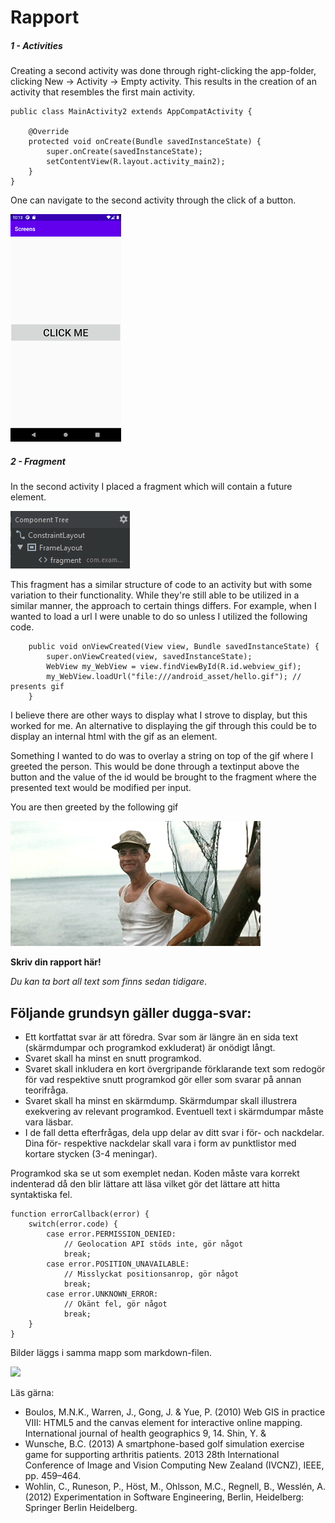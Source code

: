 
# Rapport

##### 1 - Activities

Creating a second activity was done through right-clicking the app-folder, clicking New -> Activity -> Empty activity.
This results in the creation of an activity that resembles the first main activity.

```
public class MainActivity2 extends AppCompatActivity {

    @Override
    protected void onCreate(Bundle savedInstanceState) {
        super.onCreate(savedInstanceState);
        setContentView(R.layout.activity_main2);
    }
}
```

One can navigate to the second activity through the click of a button.

![](clickme.png)


##### 2 - Fragment

In the second activity I placed a fragment which will contain a future element.

![](fragment.png)

This fragment has a similar structure of code to an activity but with some variation to their functionality.
While they're still able to be utilized in a similar manner, the approach to certain things differs.
For example, when I wanted to load a url I were unable to do so unless I utilized the following code.

```
    public void onViewCreated(View view, Bundle savedInstanceState) {
        super.onViewCreated(view, savedInstanceState);
        WebView my_WebView = view.findViewById(R.id.webview_gif);
        my_WebView.loadUrl("file:///android_asset/hello.gif"); // presents gif
    }
```

I believe there are other ways to display what I strove to display, but this worked for me.
An alternative to displaying the gif through this could be to display an internal html with the gif as an element.

Something I wanted to do was to overlay a string on top of the gif where I greeted the person.
This would be done through a textinput above the button and the value of the id would be brought to the fragment where the presented text would be modified per input.

You are then greeted by the following gif

![](/app/src/main/assets/hello.gif)



**Skriv din rapport här!**

_Du kan ta bort all text som finns sedan tidigare_.

## Följande grundsyn gäller dugga-svar:

- Ett kortfattat svar är att föredra. Svar som är längre än en sida text (skärmdumpar och programkod exkluderat) är onödigt långt.
- Svaret skall ha minst en snutt programkod.
- Svaret skall inkludera en kort övergripande förklarande text som redogör för vad respektive snutt programkod gör eller som svarar på annan teorifråga.
- Svaret skall ha minst en skärmdump. Skärmdumpar skall illustrera exekvering av relevant programkod. Eventuell text i skärmdumpar måste vara läsbar.
- I de fall detta efterfrågas, dela upp delar av ditt svar i för- och nackdelar. Dina för- respektive nackdelar skall vara i form av punktlistor med kortare stycken (3-4 meningar).

Programkod ska se ut som exemplet nedan. Koden måste vara korrekt indenterad då den blir lättare att läsa vilket gör det lättare att hitta syntaktiska fel.

```
function errorCallback(error) {
    switch(error.code) {
        case error.PERMISSION_DENIED:
            // Geolocation API stöds inte, gör något
            break;
        case error.POSITION_UNAVAILABLE:
            // Misslyckat positionsanrop, gör något
            break;
        case error.UNKNOWN_ERROR:
            // Okänt fel, gör något
            break;
    }
}
```

Bilder läggs i samma mapp som markdown-filen.

![](android.png)

Läs gärna:

- Boulos, M.N.K., Warren, J., Gong, J. & Yue, P. (2010) Web GIS in practice VIII: HTML5 and the canvas element for interactive online mapping. International journal of health geographics 9, 14. Shin, Y. &
- Wunsche, B.C. (2013) A smartphone-based golf simulation exercise game for supporting arthritis patients. 2013 28th International Conference of Image and Vision Computing New Zealand (IVCNZ), IEEE, pp. 459–464.
- Wohlin, C., Runeson, P., Höst, M., Ohlsson, M.C., Regnell, B., Wesslén, A. (2012) Experimentation in Software Engineering, Berlin, Heidelberg: Springer Berlin Heidelberg.
